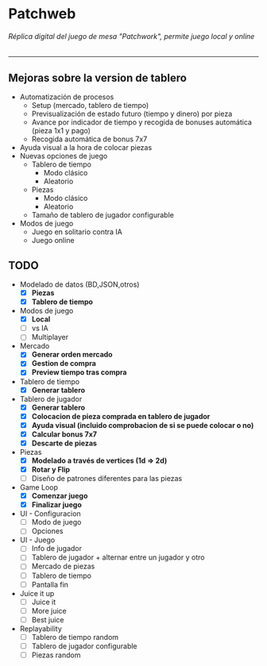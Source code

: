 # Patchweb
###### Réplica digital del juego de mesa "Patchwork", permite juego local y online
<hr />

## Mejoras sobre la version de tablero
* Automatización de procesos
    * Setup (mercado, tablero de tiempo)
    * Previsualización de estado futuro (tiempo y dinero) por pieza
    * Avance por indicador de tiempo y recogida de bonuses automática (pieza 1x1 y pago)
    * Recogida automática de bonus 7x7
* Ayuda visual a la hora de colocar piezas
* Nuevas opciones de juego
    * Tablero de tiempo
        * Modo clásico
        * Aleatorio
    * Piezas
        * Modo clásico
        * Aleatorio
    * Tamaño de tablero de jugador configurable
* Modos de juego
    * Juego en solitario contra IA
    * Juego online

## TODO
* Modelado de datos (BD,JSON,otros)
    * [x] <strong>Piezas</strong>
    * [x] <strong>Tablero de tiempo</strong>
* Modos de juego
    * [x] <strong>Local</strong>
    * [ ] vs IA
    * [ ] Multiplayer
* Mercado
    * [x] <strong>Generar orden mercado</strong>
    * [x] <strong>Gestion de compra</strong>
    * [x] <strong>Preview tiempo tras compra</strong>
* Tablero de tiempo
    * [x] <strong>Generar tablero</strong>
* Tablero de jugador
    * [x] <strong>Generar tablero</strong>
    * [x] <strong>Colocacion de pieza comprada en tablero de jugador</strong>
    * [x] <strong>Ayuda visual (incluido comprobacion de si se puede colocar o no)</strong>
    * [x] <strong>Calcular bonus 7x7</strong>
    * [x] <strong>Descarte de piezas</strong>
* Piezas
    * [x] <strong>Modelado a través de vertices (1d => 2d)</strong>
    * [x] <strong>Rotar y Flip</strong>
    * [ ] Diseño de patrones diferentes para las piezas
* Game Loop
    * [x] <strong>Comenzar juego</strong>
    * [x] <strong>Finalizar juego</strong>
* UI - Configuracion
    * [ ] Modo de juego
    * [ ] Opciones
* UI - Juego
    * [ ] Info de jugador
    * [ ] Tablero de jugador + alternar entre un jugador y otro
    * [ ] Mercado de piezas
    * [ ] Tablero de tiempo
    * [ ] Pantalla fin
* Juice it up
    * [ ] Juice it
    * [ ] More juice
    * [ ] Best juice
* Replayability
    * [ ] Tablero de tiempo random
    * [ ] Tablero de jugador configurable
    * [ ] Piezas random